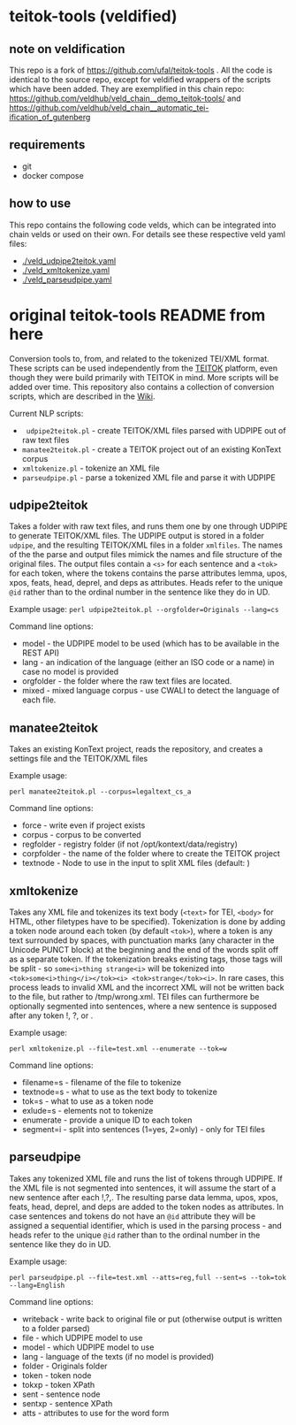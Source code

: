 # teitok-tools (veldified)

## note on veldification

This repo is a fork of https://github.com/ufal/teitok-tools . All the code is identical to the 
source repo, except for veldified wrappers of the scripts which have been added. They are 
exemplified in this chain repo: https://github.com/veldhub/veld_chain__demo_teitok-tools/ and 
https://github.com/veldhub/veld_chain__automatic_tei-ification_of_gutenberg

## requirements

- git
- docker compose

## how to use

This repo contains the following code velds, which can be integrated into chain velds or used on 
their own. For details see these respective veld yaml files:

- [./veld_udpipe2teitok.yaml](./veld_udpipe2teitok.yaml)
- [./veld_xmltokenize.yaml](./veld_xmltokenize.yaml)
- [./veld_parseudpipe.yaml](./veld_parseudpipe.yaml)

# original teitok-tools README from here

Conversion tools to, from, and related to the tokenized TEI/XML format. 
These scripts can be used independently from the [TEITOK](http://www.teitok.org) platform, even though they
were build primarily with TEITOK in mind. 
More scripts will be added over time. This repository also contains a collection of conversion scripts, which are described in the [Wiki](https://github.com/ufal/teitok-tools/wiki).

Current NLP scripts:

* `	udpipe2teitok.pl` - create TEITOK/XML files parsed with UDPIPE out of raw text files
* `manatee2teitok.pl` - create a TEITOK project out of an existing KonText corpus 
* `xmltokenize.pl` - tokenize an XML file
* `parseudpipe.pl` - parse a tokenized XML file and parse it with UDPIPE

## udpipe2teitok

Takes a folder with raw text files, and runs them one by one through UDPIPE to generate TEITOK/XML files. The UDPIPE output is 
stored in a folder `udpipe`, and the resulting TEITOK/XML files in a folder `xmlfiles`. The names of the the parse and output
files mimick the names and file structure of the original files. The output files contain a `<s>` for
each sentence and a `<tok>` for each token, where the tokens contains the parse attributes 
lemma, upos, xpos, feats, head, deprel, and deps as attributes. 
Heads refer to the unique `@id` rather than to the ordinal number in the sentence like they do in UD.

Example usage:
`
perl udpipe2teitok.pl --orgfolder=Originals --lang=cs
`

Command line options:
* model - the UDPIPE model to be used (which has to be available in the REST API)
* lang - an indication of the language (either an ISO code or a name) in case no model is provided
* orgfolder - the folder where the raw text files are located.
* mixed - mixed language corpus - use CWALI to detect the language of each file.

## manatee2teitok

Takes an existing KonText project, reads the repository, and creates a settings file and the TEITOK/XML files

Example usage:

`
perl manatee2teitok.pl --corpus=legaltext_cs_a
`

Command line options:
* force - write even if project exists
* corpus - corpus to be converted
* regfolder - registry folder (if not /opt/kontext/data/registry)
* corpfolder - the name of the folder where to create the TEITOK project 
* textnode - Node to use in the input to split XML files (default: <doc>)

## xmltokenize

Takes any XML file and tokenizes its text body (`<text>` for TEI, `<body>` for HTML, other filetypes have to be
specified). Tokenization is done by adding a token node around each token (by default `<tok>`),
where a token is any text surrounded by spaces, with punctuation marks (any character in the Unicode PUNCT block) at the
beginning and the end of the words split off as a separate token. If the tokenization breaks existing tags, those tags will
be split - so `some<i>thing strange<i>` will be tokenized into  `<tok>some<i>thing</i></tok><i> <tok>strange</tok><i>`. 
In rare cases, this process leads to invalid XML and the incorrect XML will not be written back to the file, but rather to
/tmp/wrong.xml. TEI files can furthermore be optionally segmented into sentences, where a new sentence is supposed 
after any token !, ?, or .

Example usage:

`
perl xmltokenize.pl --file=test.xml --enumerate --tok=w
`

Command line options:
* filename=s - filename of the file to tokenize
* textnode=s - what to use as the text body to tokenize
* tok=s - what to use as a token node
* exlude=s - elements not to tokenize
* enumerate - provide a unique ID to each token
* segment=i - split into sentences (1=yes, 2=only) - only for TEI files

## parseudpipe

Takes any tokenized XML file and runs the list of tokens through UDPIPE. If the XML file is not segmented into 
sentences, it will assume the start of a new sentence after each !,?,. The resulting parse data
lemma, upos, xpos, feats, head, deprel, and deps are added to the token nodes as attributes. In case sentences
and tokens do not have an `@id` attribute they will be assigned a sequential identifier, which is used in the parsing
process - and heads refer to the unique `@id` rather than to the ordinal number in the sentence like they do in UD.

Example usage:

`
perl parseudpipe.pl --file=test.xml --atts=reg,full --sent=s --tok=tok --lang=English
`

Command line options:
* writeback - write back to original file or put (otherwise output is written to a folder parsed)
* file - which UDPIPE model to use
* model - which UDPIPE model to use
* lang - language of the texts (if no model is provided)
* folder - Originals folder
* token - token node
* tokxp - token XPath
* sent - sentence node
* sentxp - sentence XPath
* atts - attributes to use for the word form
